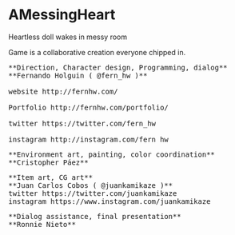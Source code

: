 # AMessingHeart
Heartless doll wakes in messy room



Game is a collaborative creation everyone chipped in.


<pre>
**Direction, Character design, Programming, dialog**
**Fernando Holguin ( @fern_hw )**

website http://fernhw.com/

Portfolio http://fernhw.com/portfolio/

twitter https://twitter.com/fern_hw

instagram http://instagram.com/fern_hw
</pre>
<pre>
**Environment art, painting, color coordination**
**Cristopher Páez**
</pre>
<pre>
**Item art, CG art**
**Juan Carlos Cobos ( @juankamikaze )**
twitter https://twitter.com/juankamikaze
instagram https://www.instagram.com/juankamikaze
</pre>
<pre>
**Dialog assistance, final presentation**
**Ronnie Nieto**
</pre>
